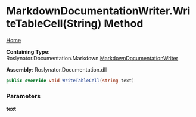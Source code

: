 <a name="_top"></a>

# MarkdownDocumentationWriter\.WriteTableCell\(String\) Method

[Home](../../../../../README.md#_top)

**Containing Type**: Roslynator\.Documentation\.Markdown\.[MarkdownDocumentationWriter](../README.md#_top)

**Assembly**: Roslynator\.Documentation\.dll

```csharp
public override void WriteTableCell(string text)
```

### Parameters

**text**